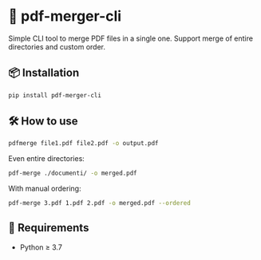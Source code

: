 # 📎 pdf-merger-cli

Simple CLI tool to merge PDF files in a single one. Support merge of entire directories and custom order.

## 📦 Installation

```bash
pip install pdf-merger-cli
```

## 🛠️ How to use

```bash
pdfmerge file1.pdf file2.pdf -o output.pdf
```

Even entire directories:

```bash
pdf-merge ./documenti/ -o merged.pdf
```

With manual ordering:

```bash
pdf-merge 3.pdf 1.pdf 2.pdf -o merged.pdf --ordered
```

## 🐍 Requirements

* Python ≥ 3.7